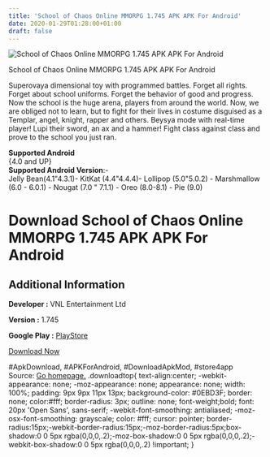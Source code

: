 ```yaml
---
title: 'School of Chaos Online MMORPG 1.745 APK APK For Android'
date: 2020-01-29T01:28:00+01:00
draft: false
---
```


![School of Chaos Online MMORPG 1.745 APK APK For Android](https://i2.wp.com/apkhome.net/wp-content/uploads/2020/01/School-of-Chaos-Online-MMORPG-1.745-APK.png "School of Chaos Online MMORPG 1.745 APK APK For Android")

  

School of Chaos Online MMORPG 1.745 APK APK For Android

Superovaya dimensional toy with programmed battles. Forget all rights. Forget about school uniforms. Forget the behavior of good and progress. Now the school is the huge arena, players from around the world. Now, we are obliged not to learn, but to fight for their lives in costume disguised as a Templar, angel, knight, rapper and others. Beysya mode with real-time player! Lupi their sword, an ax and a hammer! Fight class against class and prove to the school you just ran.

**Supported Android**  
{4.0 and UP}  
**Supported Android Version**:-  
Jelly Bean(4.1"4.3.1)- KitKat (4.4"4.4.4)- Lollipop (5.0"5.0.2) - Marshmallow (6.0 - 6.0.1) - Nougat (7.0 " 7.1.1) - Oreo (8.0-8.1) - Pie (9.0)

Download School of Chaos Online MMORPG 1.745 APK APK For Android
================================================================

Additional Information
----------------------

**Developer :** VNL Entertainment Ltd

**Version :** 1.745

**Google Play :** [PlayStore](https://play.google.com/store/apps/details?id=com.vnlentertainment.mmoproject&hl=ru)

  

[Download Now](https://store4app.co/post/school-of-chaos-online-mmorpg-1-745-apk-apk-for-android_1580237224)

  
#ApkDownload, #APKForAndroid, #DownloadApkMod, #store4app  
Source: [Go homepage.](https://store4app.co/post/school-of-chaos-online-mmorpg-1-745-apk-apk-for-android_1580237224) .downloadtop{ text-align:center; -webkit-appearance: none; -moz-appearance: none; appearance: none; width: 100%; padding: 9px 9px 11px 13px; background-color: #0EBD3F; border: none; color:#fff; border-radius: 3px; outline: none; font-weight;bold; font: 20px 'Open Sans', sans-serif; -webkit-font-smoothing: antialiased; -moz-osx-font-smoothing: grayscale; color: #fff; cursor: pointer; border-radius:15px;-webkit-border-radius:15px;-moz-border-radius:5px;box-shadow:0 0 5px rgba(0,0,0,.2);-moz-box-shadow:0 0 5px rgba(0,0,0,.2);-webkit-box-shadow:0 0 5px rgba(0,0,0,.2) !important; }